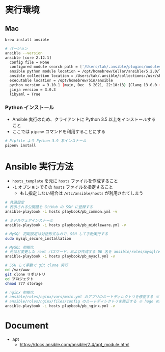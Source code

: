 # 実行環境

## Mac

```sh
brew install ansible

# バージョン
ansible --version
ansible [core 2.12.1]
  config file = None
  configured module search path = ['/Users/tak/.ansible/plugins/modules', '/usr/share/ansible/plugins/modules']
  ansible python module location = /opt/homebrew/Cellar/ansible/5.2.0/libexec/lib/python3.10/site-packages/ansible
  ansible collection location = /Users/tak/.ansible/collections:/usr/share/ansible/collections
  executable location = /opt/homebrew/bin/ansible
  python version = 3.10.1 (main, Dec  6 2021, 22:18:13) [Clang 13.0.0 (clang-1300.0.29.3)]
  jinja version = 3.0.3
  libyaml = True
```

### Python インストール

- Ansible 実行のため、クライアントに Python 3.5 以上をインストールすること
- ここでは `pipenv` コマンドを利用することにする

```sh
# Pipfile より Python 3.9 系インストール
pipenv install
```

# Ansible 実行方法

- `hosts_template` を元に `hosts` ファイルを作成すること
- `-i` オプションでその `hosts` ファイルを指定すること
  - もし指定しない場合は `/etc/ansible/hosts` が利用されてしまう

```sh
# 共通設定
# 表示される公開鍵を GitHub の SSH に登録する
ansible-playbook -i hosts playbook/pb_common.yml -v

# ミドルウェアインストール
ansible-playbook -i hosts playbook/pb_middleware.yml -v

# MySQL 初期設定は対話形式なので、SSH して手動実行する
sudo mysql_secure_installation

# MySQL 初期化
# 先ほど変更した root パスワード、および作成する DB 名を ansible/roles/mysql/vars/main.yml に反映する
ansible-playbook -i hosts playbook/pb_mysql.yml -v

# SSH して手動で git clone 実行
cd /var/www
git clone リポジトリ
cd プロジェクト
chmod 777 storage

# nginx 初期化
# ansible/roles/nginx/vars/main.yml のアプリのルートディレクトリを修正する ※ hoge の箇所
# ansible/roles/nginx/files/config のルートディレクトリを修正する ※ hoge の箇所
ansible-playbook -i hosts playbook/pb_nginx.yml -v
```

# Document

- apt
  - https://docs.ansible.com/ansible/2.4/apt_module.html
